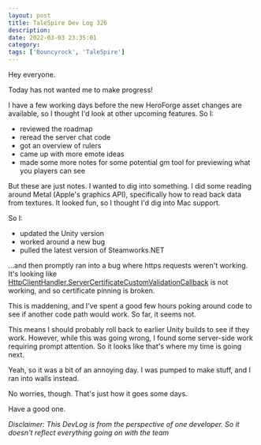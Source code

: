 ```yaml
---
layout: post
title: TaleSpire Dev Log 326
description:
date: 2022-03-03 23:35:01
category:
tags: ['Bouncyrock', 'TaleSpire']
---
```


Hey everyone.

Today has not wanted me to make progress!

I have a few working days before the new HeroForge asset changes are available, so I thought I'd look at other upcoming features. So I:

- reviewed the roadmap
- reread the server chat code
- got an overview of rulers
- came up with more emote ideas
- made some more notes for some potential gm tool for previewing what you players can see

But these are just notes. I wanted to dig into something. I did some reading around Metal (Apple's graphics API), specifically how to read back data from textures. It looked fun, so I thought I'd dig into Mac support.

So I:
- updated the Unity version
- worked around a new bug
- pulled the latest version of Steamworks.NET

...and then promptly ran into a bug where https requests weren't working. It's looking like [HttpClientHandler.ServerCertificateCustomValidationCallback](https://docs.microsoft.com/en-us/dotnet/api/system.net.http.httpclienthandler.servercertificatecustomvalidationcallback?view=netframework-4.7.2) is not working, and so certificate pinning is broken.

This is maddening, and I've spent a good few hours poking around code to see if another code path would work. So far, it seems not.

This means I should probably roll back to earlier Unity builds to see if they work. However, while this was going wrong, I found some server-side work requiring prompt attention. So it looks like that's where my time is going next.

Yeah, so it was a bit of an annoying day. I was pumped to make stuff, and I ran into walls instead.

No worries, though. That's just how it goes some days.

Have a good one.

*Disclaimer: This DevLog is from the perspective of one developer. So it doesn't reflect everything going on with the team*
